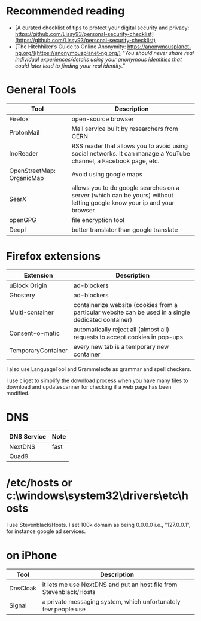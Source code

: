 # Recommended reading
- [A curated checklist of tips to protect your digital security and privacy: https://github.com/Lissy93/personal-security-checklist](https://github.com/Lissy93/personal-security-checklist)
- [The Hitchhiker’s Guide to Online Anonymity: https://anonymousplanet-ng.org/](https://anonymousplanet-ng.org/) *"You should never share real individual experiences/details using your anonymous identities that could later lead to finding your real identity."*


# General Tools 
| Tool     | Description |
| ----------- | ----------- |
| Firefox     |  open-source browser      |
| ProtonMail   | Mail service built by researchers from CERN       |
| InoReader | RSS reader that allows you to avoid using social networks. It can manage a YouTube channel, a Facebook page, etc. |
| OpenStreetMap: OrganicMap | Avoid using google maps |
| SearX | allows you to do google searches on a server (which can be yours) without letting google know your ip and your browser |
| openGPG | file encryption tool |
| Deepl | better translator than google translate|

# Firefox extensions 

| Extension    | Description |
| ----------- | ----------- |
| uBlock Origin | ad-blockers | 
| Ghostery | ad-blockers | 
| Multi-container | containerize website (cookies from a particular website can be used in a single dedicated container)  | 
| Consent-o-matic | automatically reject all (almost all) requests to accept cookies in pop-ups | 
| TemporaryContainer | every new tab is a temporary new container | 

I also use LanguageTool and Grammelecte as grammar and spell checkers.

I use cliget to simplify the download process when you have many files to download and updatescanner for checking if a web page has been modified.

# DNS 

| DNS Service | Note |
| ----------- | ----------- |
| NextDNS | fast |
| Quad9 | |

# /etc/hosts or c:\windows\system32\drivers\etc\hosts

I use Stevenblack/Hosts. I set 100k domain as being 0.0.0.0 i.e., "127.0.0.1", for instance google ad services.

# on iPhone 

| Tool | Description | 
| ----------- | ----------- |
| DnsCloak | it lets me use NextDNS and put an host file from Stevenblack/Hosts | 
| Signal | a private messaging system, which unfortunately few people use | 

 





